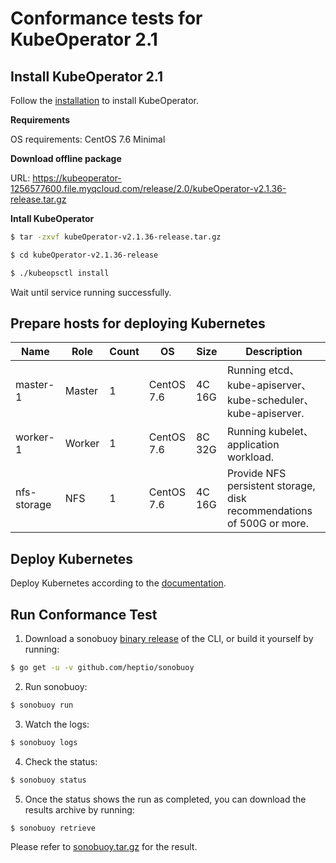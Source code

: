 # Conformance tests for KubeOperator 2.1

## Install KubeOperator 2.1

Follow the [installation](https://docs.kubeoperator.io/kubeoperator-v2.1/installation) to install KubeOperator.

**Requirements**

OS requirements: CentOS 7.6 Minimal

**Download offline package**

URL: https://kubeoperator-1256577600.file.myqcloud.com/release/2.0/kubeOperator-v2.1.36-release.tar.gz

**Intall KubeOperator**
```bash
$ tar -zxvf kubeOperator-v2.1.36-release.tar.gz
```
```bash
$ cd kubeOperator-v2.1.36-release
```
```bash
$ ./kubeopsctl install
```
Wait until service running successfully.

## Prepare hosts for deploying Kubernetes

| Name            | Role    | Count  | OS             | Size       | Description  |
| --------------- | ------- | ------ | -------------- | ---------- | ---------------------------------------------------------------------- |
| master-1        | Master  | 1      | CentOS 7.6     | 4C 16G     | Running etcd、kube-apiserver、kube-scheduler、kube-apiserver.           |
| worker-1        | Worker  | 1      | CentOS 7.6     | 8C 32G     | Running kubelet、application workload.                                 |
| nfs-storage     | NFS     | 1      | CentOS 7.6     | 4C 16G     | Provide NFS persistent storage, disk recommendations of 500G or more. |

## Deploy Kubernetes

Deploy Kubernetes according to the [documentation](https://docs.kubeoperator.io/kubeoperator-v2.1/userguide-manual).

## Run Conformance Test

1. Download a sonobuoy [binary release](https://github.com/heptio/sonobuoy/releases) of the CLI, or build it yourself by running:
```bash
$ go get -u -v github.com/heptio/sonobuoy
```

2. Run sonobuoy:
```bash
$ sonobuoy run
```

3. Watch the logs:
```bash
$ sonobuoy logs
```

4. Check the status:
```bash
$ sonobuoy status
```

5. Once the status shows the run as completed, you can download the results archive by running:
```bash
$ sonobuoy retrieve
```

Please refer to [sonobuoy.tar.gz](sonobuoy.tar.gz) for the result.